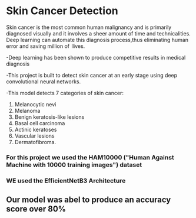 # **Skin Cancer Detection**



Skin cancer is the most common human malignancy and is primarily diagnosed visually and it involves a sheer amount of time and technicalities.
Deep learning can automate this diagnosis process,thus eliminating human error and saving million of  lives.

-Deep learning has been shown to produce competitive results in medical diagnosis

-This project is built to detect skin cancer at an early stage using deep convolutional neural networks.

-This model detects 7 categories of skin cancer:


1. Melanocytic nevi 
2. Melanoma
3. Benign keratosis-like lesions
4. Basal cell carcinoma
5. Actinic keratoses
6. Vascular lesions
7. Dermatofibroma. 

### For this project we used the HAM10000 ("Human Against Machine with 10000 training images") dataset

### WE used the EfficientNetB3 Architecture  

## Our model was abel to produce an accuracy score over 80%


